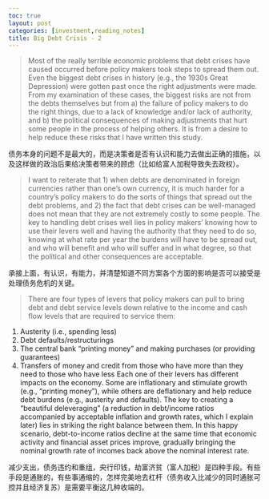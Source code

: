 ```yaml
---
toc: true
layout: post
categories: [investment,reading_notes]
title: Big Debt Crisis - 2
---
```

> Most of the really terrible economic problems that debt crises have caused occurred before policy makers took steps to spread them out. Even the biggest debt crises in history (e.g., the 1930s Great Depression) were gotten past once the right adjustments were made. From my examination of these cases, the biggest risks are not from the debts themselves but from a) the failure of policy makers to do the right things, due to a lack of knowledge and/or lack of authority, and b) the political consequences of making adjustments that hurt some people in the process of helping others. It is from a desire to help reduce these risks that I have written this study.

债务本身的问题不是最大的，而是决策者是否有认识和能力去做出正确的措施，以及这样做的政治后果给决策者带来的顾虑（比如给富人加税导致失去政权）。

> I want to reiterate that 1) when debts are denominated in foreign currencies rather than one’s own currency, it is much harder for a country’s policy makers to do the sorts of things that spread out the debt problems, and 2) the fact that debt crises can be well-managed does not mean that they are not extremely costly to some people. The key to handling debt crises well lies in policy makers’ knowing how to use their levers well and having the authority that they need to do so, knowing at what rate per year the burdens will have to be spread out, and who will benefit and who will suffer and in what degree, so that the political and other consequences are acceptable.

承接上面，有认识，有能力，并清楚知道不同方案各个方面的影响是否可以接受是处理债务危机的关键。

> There are four types of levers that policy makers can pull to bring debt and debt service levels down relative to the income and cash flow levels that are required to service them:
1) Austerity (i.e., spending less)
2) Debt defaults/restructurings
3) The central bank “printing money” and making purchases (or providing guarantees)
4) Transfers of money and credit from those who have more than they need to those who have less
Each one of their levers has different impacts on the economy. Some are inflationary and stimulate growth (e.g., “printing money”), while others are deflationary and help reduce debt burdens (e.g., austerity and defaults). The key to creating a “beautiful deleveraging” (a reduction in debt/income ratios accompanied by acceptable inflation and growth rates, which I explain later) lies in striking the right balance between them. In this happy scenario, debt-to-income ratios decline at the same time that economic activity and financial asset prices improve, gradually bringing the nominal growth rate of incomes back above the nominal interest rate.

减少支出，债务违约和重组，央行印钱，劫富济贫（富人加税）是四种手段。有些手段是通胀的，有些事通缩的，怎样完美地去杠杆（债务收入比减少的同时通胀可控并且经济复苏）是需要平衡这几种收端的。
